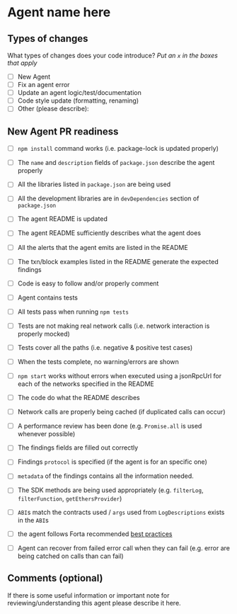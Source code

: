 # Agent name here

## Types of changes

What types of changes does your code introduce?
_Put an `x` in the boxes that apply_

- [ ] New Agent
- [ ] Fix an agent error
- [ ] Update an agent logic/test/documentation
- [ ] Code style update (formatting, renaming)
- [ ] Other (please describe): 

## New Agent PR readiness

- [ ] `npm install` command works (i.e. package-lock is updated properly)
- [ ] The `name` and `description` fields of `package.json` describe the agent properly
- [ ] All the libraries listed in `package.json` are being used
- [ ] All the development libraries are in `devDependencies` section of `package.json`
- [ ] The agent README is updated
- [ ] The agent README sufficiently describes what the agent does
- [ ] All the alerts that the agent emits are listed in the README
- [ ] The txn/block examples listed in the README generate the expected findings
- [ ] Code is easy to follow and/or properly comment
- [ ] Agent contains tests
- [ ] All tests pass when running `npm tests`
- [ ] Tests are not making real network calls (i.e. network interaction is properly mocked)
- [ ] Tests cover all the paths (i.e. negative & positive test cases)
- [ ] When the tests complete, no warning/errors are shown
- [ ] `npm start` works without errors when executed using a jsonRpcUrl for each of the networks specified in the README
- [ ] The code do what the README describes
- [ ] Network calls are properly being cached (if duplicated calls can occur)
- [ ] A performance review has been done (e.g. `Promise.all` is used whenever possible)
- [ ] The findings fields are filled out correctly
- [ ] Findings `protocol` is specified (if the agent is for an specific one)
- [ ] `metadata` of the findings contains all the information needed.
- [ ] The SDK methods are being used appropriately (e.g. `filterLog`, `filterFunction`, `getEthersProvider`)
- [ ] `ABI`s match the contracts used / `args` used from `LogDescriptions` exists in the `ABI`s 
- [ ] the agent follows Forta recommended [best practices](https://docs.forta.network/en/latest/best-practices/)
- [ ] Agent can recover from failed error call when they can fail (e.g. error are being catched on calls than can fail)


## Comments (optional)

If there is some useful information or important note for reviewing/understanding this agent please describe it here.

